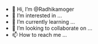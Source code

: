 - 👋 Hi, I’m @Radhikamoger
- 👀 I’m interested in ...
- 🌱 I’m currently learning ...
- 💞️ I’m looking to collaborate on ...
- 📫 How to reach me ...

<!---
Radhikamoger/Radhikamoger is a ✨ special ✨ repository because its `README.md` (this file) appears on your GitHub profile.
You can click the Preview link to take a look at your changes.
--->
